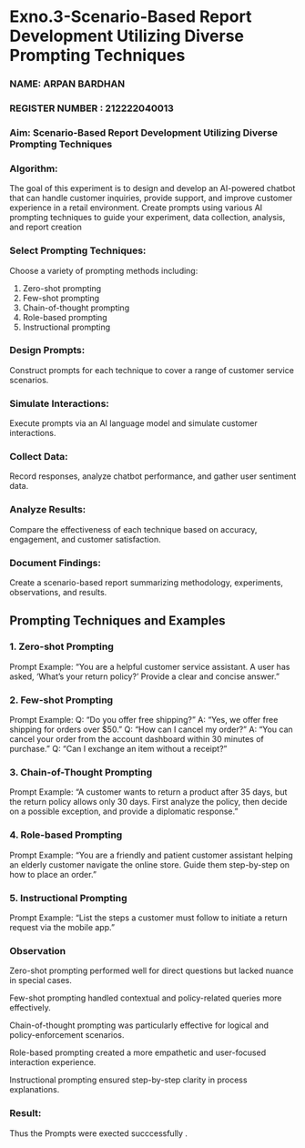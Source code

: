 # Exno.3-Scenario-Based Report Development Utilizing Diverse Prompting Techniques
### NAME: ARPAN BARDHAN                                                                         
### REGISTER NUMBER : 212222040013
### Aim: Scenario-Based Report Development Utilizing Diverse Prompting Techniques
### Algorithm:  
The goal of this experiment is to design and develop an AI-powered chatbot that can handle customer inquiries, provide support, and improve customer experience in a retail environment. Create prompts using various AI prompting techniques to guide your experiment, data collection, analysis, and report creation

### Select Prompting Techniques: 
Choose a variety of prompting methods including:

1. Zero-shot prompting
2. Few-shot prompting
3. Chain-of-thought prompting
4. Role-based prompting
5. Instructional prompting

### Design Prompts: 
Construct prompts for each technique to cover a range of customer service scenarios.

### Simulate Interactions: 
Execute prompts via an AI language model and simulate customer interactions.

### Collect Data: 
Record responses, analyze chatbot performance, and gather user sentiment data.

### Analyze Results: 
Compare the effectiveness of each technique based on accuracy, engagement, and customer satisfaction.

### Document Findings: 
Create a scenario-based report summarizing methodology, experiments, observations, and results.

## Prompting Techniques and Examples
### 1. Zero-shot Prompting
Prompt Example:
“You are a helpful customer service assistant. A user has asked, ‘What’s your return policy?’ Provide a clear and concise answer.”

### 2. Few-shot Prompting
Prompt Example:
Q: “Do you offer free shipping?”
A: “Yes, we offer free shipping for orders over $50.”
Q: “How can I cancel my order?”
A: “You can cancel your order from the account dashboard within 30 minutes of purchase.”
Q: “Can I exchange an item without a receipt?”

### 3. Chain-of-Thought Prompting
Prompt Example:
“A customer wants to return a product after 35 days, but the return policy allows only 30 days. First analyze the policy, then decide on a possible exception, and provide a diplomatic response.”

### 4. Role-based Prompting
Prompt Example:
“You are a friendly and patient customer assistant helping an elderly customer navigate the online store. Guide them step-by-step on how to place an order.”

### 5. Instructional Prompting
Prompt Example:
“List the steps a customer must follow to initiate a return request via the mobile app.”

### Observation
Zero-shot prompting performed well for direct questions but lacked nuance in special cases.

Few-shot prompting handled contextual and policy-related queries more effectively.

Chain-of-thought prompting was particularly effective for logical and policy-enforcement scenarios.

Role-based prompting created a more empathetic and user-focused interaction experience.

Instructional prompting ensured step-by-step clarity in process explanations.


### Result: 
Thus the Prompts were exected succcessfully .

